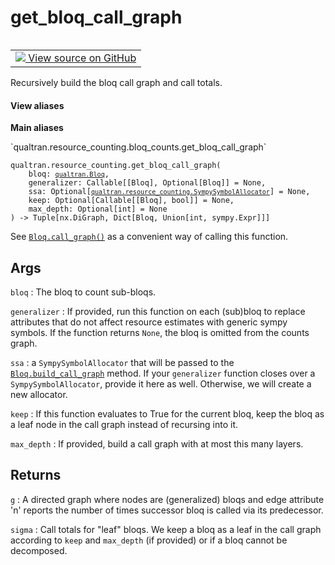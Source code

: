 # get_bloq_call_graph


<table class="tfo-notebook-buttons tfo-api nocontent" align="left">
<td>
  <a target="_blank" href="https://github.com/quantumlib/cirq-qubitization/blob/main/qualtran/resource_counting/bloq_counts.py#L135-L177">
    <img src="https://www.tensorflow.org/images/GitHub-Mark-32px.png" />
    View source on GitHub
  </a>
</td>
</table>



Recursively build the bloq call graph and call totals.


<section class="expandable">
  <h4 class="showalways">View aliases</h4>
  <p>
<b>Main aliases</b>
<p>`qualtran.resource_counting.bloq_counts.get_bloq_call_graph`</p>
</p>
</section>

<pre class="devsite-click-to-copy prettyprint lang-py tfo-signature-link">
<code>qualtran.resource_counting.get_bloq_call_graph(
    bloq: <a href="../../qualtran/Bloq.html"><code>qualtran.Bloq</code></a>,
    generalizer: Callable[[Bloq], Optional[Bloq]] = None,
    ssa: Optional[<a href="../../qualtran/resource_counting/SympySymbolAllocator.html"><code>qualtran.resource_counting.SympySymbolAllocator</code></a>] = None,
    keep: Optional[Callable[[Bloq], bool]] = None,
    max_depth: Optional[int] = None
) -> Tuple[nx.DiGraph, Dict[Bloq, Union[int, sympy.Expr]]]
</code></pre>



<!-- Placeholder for "Used in" -->

See <a href="../../qualtran/Bloq.html#call_graph"><code>Bloq.call_graph()</code></a> as a convenient way of calling this function.

<h2 class="add-link">Args</h2>

`bloq`<a id="bloq"></a>
: The bloq to count sub-bloqs.

`generalizer`<a id="generalizer"></a>
: If provided, run this function on each (sub)bloq to replace attributes
  that do not affect resource estimates with generic sympy symbols. If the function
  returns `None`, the bloq is omitted from the counts graph.

`ssa`<a id="ssa"></a>
: a `SympySymbolAllocator` that will be passed to the <a href="../../qualtran/Bloq.html#build_call_graph"><code>Bloq.build_call_graph</code></a> method. If
  your `generalizer` function closes over a `SympySymbolAllocator`, provide it here as
  well. Otherwise, we will create a new allocator.

`keep`<a id="keep"></a>
: If this function evaluates to True for the current bloq, keep the bloq as a leaf
  node in the call graph instead of recursing into it.

`max_depth`<a id="max_depth"></a>
: If provided, build a call graph with at most this many layers.




<h2 class="add-link">Returns</h2>

`g`<a id="g"></a>
: A directed graph where nodes are (generalized) bloqs and edge attribute 'n' reports
  the number of times successor bloq is called via its predecessor.

`sigma`<a id="sigma"></a>
: Call totals for "leaf" bloqs. We keep a bloq as a leaf in the call graph
  according to `keep` and `max_depth` (if provided) or if a bloq cannot be
  decomposed.


